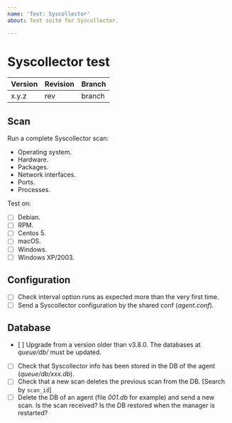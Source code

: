 ```yaml
---
name: 'Test: Syscollector'
about: Test suite for Syscollector.

---
```


# Syscollector test

| Version | Revision | Branch |
| --- | --- | --- |
| x.y.z | rev | branch |

## Scan

Run a complete Syscollector scan:
- Operating system.
- Hardware.
- Packages.
- Network interfaces.
- Ports.
- Processes.

Test on:
- [ ] Debian.
- [ ] RPM.
- [ ] Centos 5.
- [ ] macOS.
- [ ] Windows.
- [ ] Windows XP/2003.

## Configuration

- [ ] Check interval option runs as expected more than the very first time.
- [ ] Send a Syscollector configuration by the shared conf (*agent.conf*).

## Database

- [ ] Upgrade from a version older than v3.8.0. The databases at *queue/db/* must be updated.
- [ ] Check that Syscollector info has been stored in the DB of the agent (*queue/db/xxx.db*).
- [ ] Check that a new scan deletes the previous scan from the DB. [Search by `scan_id`]
- [ ] Delete the DB of an agent (file *001.db* for example) and send a new scan. Is the scan received? Is the DB restored when the manager is restarted?
